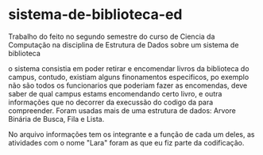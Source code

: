 # sistema-de-biblioteca-ed
Trabalho do feito no segundo semestre do curso de Ciencia da Computação na disciplina de Estrutura de Dados sobre um sistema de biblioteca

o sistema consistia em poder retirar e encomendar livros da biblioteca do campus, contudo, existiam alguns finonamentos especificos, po exemplo não são todos os funcionarios que poderiam fazer as encomendas, deve saber de qual campus estams encomendando certo livro, e outra informações que no decorrer da execussão do codigo da para compreender. Foram usadas mais de uma estrutura de dados: Arvore Binária de Busca, Fila e Lista.

No arquivo informações tem os integrante e a função de cada um deles, as atividades com o nome "Lara" foram as que eu fiz parte da codificação.
